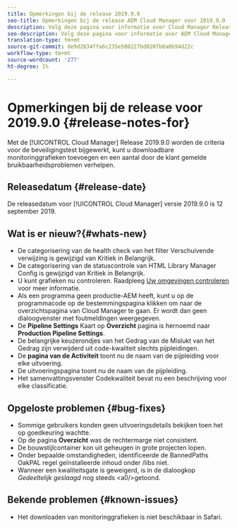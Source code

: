 ```yaml
---
title: Opmerkingen bij de release 2019.9.0
seo-title: Opmerkingen bij de release AEM Cloud Manager voor 2019.9.0
description: Volg deze pagina voor informatie over Cloud Manager Release 2019.9.0.
seo-description: Volg deze pagina voor informatie over AEM Cloud Manager Release 2019.9.0.
translation-type: tm+mt
source-git-commit: de9d2834ffa6c235e580227bd020fb8a0b94d22c
workflow-type: tm+mt
source-wordcount: '277'
ht-degree: 1%

---
```


# Opmerkingen bij de release voor 2019.9.0 {#release-notes-for}

Met de [!UICONTROL Cloud Manager] Release 2019.9.0 worden de criteria voor de beveiligingstest bijgewerkt, kunt u downloadbare monitoringgrafieken toevoegen en een aantal door de klant gemelde bruikbaarheidsproblemen verhelpen.

## Releasedatum {#release-date}

De releasedatum voor [!UICONTROL Cloud Manager] versie 2019.9.0 is 12 september 2019.

## Wat is er nieuw?{#whats-new}

* De categorisering van de health check van het filter Verschuivende verwijzing is gewijzigd van Kritiek in Belangrijk.
* De categorisering van de statuscontrole van HTML Library Manager Config is gewijzigd van Kritiek in Belangrijk.
* U kunt grafieken nu controleren. Raadpleeg [Uw omgevingen controleren](monitor-your-environments.md) voor meer informatie.
* Als een programma geen productie-AEM heeft, kunt u op de programmacode op de bestemmingspagina klikken om naar de overzichtspagina van Cloud Manager te gaan. Er wordt dan geen dialoogvenster met foutmeldingen weergegeven.
* De **Pipeline Settings** Kaart op **Overzicht** pagina is hernoemd naar **Production Pipeline Settings**.
* De belangrijke keuzerondjes van het Gedrag van de Mislukt van het Gedrag zijn verwijderd uit code-kwaliteit slechts pijpleidingen.
* De **pagina van de Activiteit** toont nu de naam van de pijpleiding voor elke uitvoering.
* De uitvoeringspagina toont nu de naam van de pijpleiding.
* Het samenvattingsvenster Codekwaliteit bevat nu een beschrijving voor elke classificatie.

## Opgeloste problemen {#bug-fixes}

* Sommige gebruikers konden geen uitvoeringsdetails bekijken toen het op goedkeuring wachtte.
* Op de pagina **Overzicht** was de rechtermarge niet consistent.
* De bouwstijlcontainer kon uit geheugen in grote projecten lopen.
* Onder bepaalde omstandigheden, identificeerde de BannedPaths OakPAL regel geïnstalleerde inhoud onder /libs niet.
* Wanneer een kwaliteitsgate is geweigerd, is in de dialoogkop *Gedeeltelijk geslaagd* nog steeds &lt;a0/>getoond.

## Bekende problemen {#known-issues}

* Het downloaden van monitoringgrafieken is niet beschikbaar in Safari.
